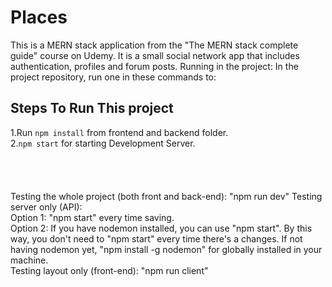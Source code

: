 # Places 
This is a MERN stack application from the "The MERN stack complete guide" course on Udemy. It is a small social network app that includes authentication, profiles and forum posts.
Running in the project: In the project repository, run one in these commands to:
## Steps To Run This project

1.Run `npm install` from frontend and backend folder.\
2.`npm start` for starting Development Server. \
\
\
\
\
Testing the whole project (both front and back-end): "npm run dev"
Testing server only (API):\
Option 1: "npm start" every time saving.\
Option 2: If you have nodemon installed, you can use "npm start". By this way, you don't need to "npm start" every time there's a changes. If not having nodemon yet, "npm install -g nodemon" for globally installed in your machine.\
Testing layout only (front-end): "npm run client"
